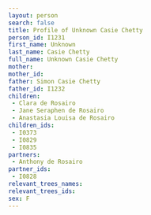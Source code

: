 ```yaml
---
layout: person
search: false
title: Profile of Unknown Casie Chetty
person_id: I1231
first_name: Unknown
last_name: Casie Chetty
full_name: Unknown Casie Chetty
mother: 
mother_id: 
father: Simon Casie Chetty
father_id: I1232
children:
 - Clara de Rosairo
 - Jane Seraphen de Rosairo
 - Anastasia Louisa de Rosairo
children_ids:
 - I0373
 - I0829
 - I0835
partners:
 - Anthony de Rosairo
partner_ids:
 - I0828
relevant_trees_names:
relevant_trees_ids:
sex: F
---
```


